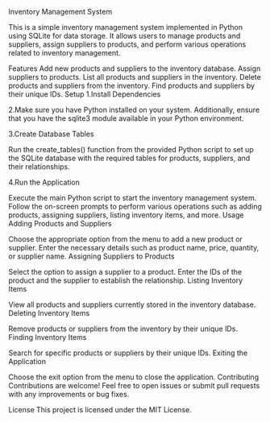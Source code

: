 Inventory Management System

This is a simple inventory management system implemented in Python using SQLite for data storage. It allows users to manage products and suppliers, assign suppliers to products, and perform various operations related to inventory management.

Features
Add new products and suppliers to the inventory database.
Assign suppliers to products.
List all products and suppliers in the inventory.
Delete products and suppliers from the inventory.
Find products and suppliers by their unique IDs.
Setup
1.Install Dependencies

2.Make sure you have Python installed on your system. Additionally, ensure that you have the sqlite3 module available in your Python environment.

3.Create Database Tables

Run the create_tables() function from the provided Python script to set up the SQLite database with the required tables for products, suppliers, and their relationships.

4.Run the Application

Execute the main Python script to start the inventory management system. Follow the on-screen prompts to perform various operations such as adding products, assigning suppliers, listing inventory items, and more.
Usage
Adding Products and Suppliers

Choose the appropriate option from the menu to add a new product or supplier.
Enter the necessary details such as product name, price, quantity, or supplier name.
Assigning Suppliers to Products

Select the option to assign a supplier to a product.
Enter the IDs of the product and the supplier to establish the relationship.
Listing Inventory Items

View all products and suppliers currently stored in the inventory database.
Deleting Inventory Items

Remove products or suppliers from the inventory by their unique IDs.
Finding Inventory Items

Search for specific products or suppliers by their unique IDs.
Exiting the Application

Choose the exit option from the menu to close the application.
Contributing
Contributions are welcome! Feel free to open issues or submit pull requests with any improvements or bug fixes.

License
This project is licensed under the MIT License.